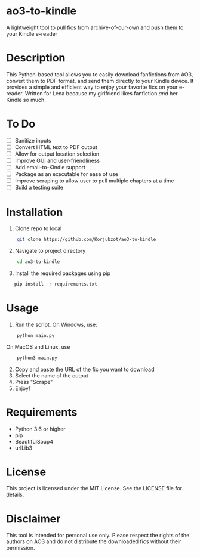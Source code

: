 # ao3-to-kindle

A lightweight tool to pull fics from archive-of-our-own and push them to your Kindle e-reader

# Description

This Python-based tool allows you to easily download fanfictions from AO3, convert them to PDF format, and send them directly to your Kindle device. It provides a simple and efficient way to enjoy your favorite fics on your e-reader. Written for Lena because my girlfriend likes fanfiction _and_ her Kindle so much.

# To Do

- [ ] Sanitize inputs
- [ ] Convert HTML text to PDF output
- [ ] Allow for output location selection
- [ ] Improve GUI and user-friendliness
- [ ] Add email-to-Kindle support
- [ ] Package as an executable for ease of use
- [ ] Improve scraping to allow user to pull multiple chapters at a time
- [ ] Build a testing suite

# Installation

1. Clone repo to local

```bash
    git clone https://github.com/Korjubzot/ao3-to-kindle
```

2. Navigate to project directory

```bash
    cd ao3-to-kindle
```

3. Install the required packages using pip

```bash
   pip install -r requirements.txt
```

# Usage

1. Run the script. On Windows, use:

```bash
    python main.py
```

On MacOS and Linux, use

```bash
    python3 main.py
```

2. Copy and paste the URL of the fic you want to download
3. Select the name of the output
4. Press "Scrape"
5. Enjoy!

# Requirements

- Python 3.6 or higher
- pip
- BeautifulSoup4
- urlLib3

# License

This project is licensed under the MIT License. See the LICENSE file for details.

# Disclaimer

This tool is intended for personal use only. Please respect the rights of the authors on AO3 and do not distribute the downloaded fics without their permission.
